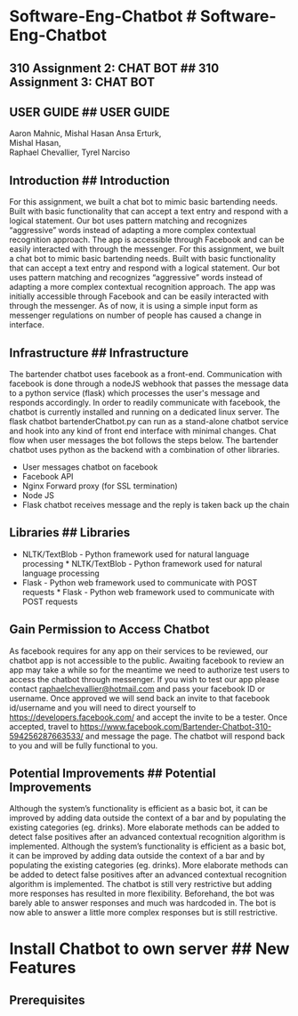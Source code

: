 # Software-Eng-Chatbot	# Software-Eng-Chatbot
## 310 Assignment 2: CHAT BOT	## 310 Assignment 3: CHAT BOT
## USER GUIDE	## USER GUIDE
Aaron Mahnic,	Mishal Hasan
Ansa Erturk,	
Mishal Hasan,	
Raphael Chevallier,	
Tyrel Narciso	


 ## Introduction	## Introduction
For this assignment, we built a chat bot to mimic basic bartending needs. Built with basic functionality that can accept a text entry and respond with a logical statement. Our bot uses pattern matching and recognizes “aggressive” words instead of adapting a more complex contextual recognition approach. The app is accessible through Facebook and can be easily interacted with through the messenger.	For this assignment, we built a chat bot to mimic basic bartending needs. Built with basic functionality that can accept a text entry and respond with a logical statement. Our bot uses pattern matching and recognizes “aggressive” words instead of adapting a more complex contextual recognition approach. The app was initially accessible through Facebook and can be easily interacted with through the messenger. As of now, it is using a simple input form as messenger regulations on number of people has caused a change in interface. 


 ## Infrastructure	## Infrastructure
The bartender chatbot uses facebook as a front-end.  Communication with facebook is done through a nodeJS webhook that passes the message data to a python service (flask) which processes the user's message and responds accordingly. In order to readily communicate with facebook, the chatbot is currently installed and running on a dedicated linux server. The flask chatbot bartenderChatbot.py can run as a stand-alone chatbot service and hook into any kind of front end interface with minimal changes. Chat flow when user messages the bot follows the steps below.	The bartender chatbot uses python as the backend with a combination of other libraries.       
* User messages chatbot on facebook	
* Facebook API	
* Nginx Forward proxy (for SSL termination) 	
* Node JS	
* Flask chatbot receives message and the reply is taken back up the chain	


 ## Libraries	## Libraries
* NLTK/TextBlob - Python framework used for natural language processing	* NLTK/TextBlob - Python framework used for natural language processing
* Flask - Python web framework used to communicate with POST requests	* Flask - Python web framework used to communicate with POST requests


 ## Gain Permission to Access Chatbot	
As facebook requires for any app on their services to be reviewed, our chatbot app is not accessible to the public. Awaiting facebook to review an app may take a while so for the meantime we need to authorize test users to access the chatbot through messenger. If you wish to test our app please contact raphaelchevallier@hotmail.com and pass your facebook ID or username. Once approved we will send back an invite to that facebook id/username and you will need to direct yourself to https://developers.facebook.com/ and accept the invite to be a tester. Once accepted, travel to https://www.facebook.com/Bartender-Chatbot-310-594256287663533/	
and message the page. The chatbot will respond back to you and will be fully functional to you.	

 ## Potential Improvements	## Potential Improvements
Although the system’s functionality is efficient as a basic bot, it can be improved by adding data outside the context of a bar and by populating the existing categories (eg. drinks). More elaborate methods can be added to detect false positives after an advanced contextual recognition algorithm is implemented. 	Although the system’s functionality is efficient as a basic bot, it can be improved by adding data outside the context of a bar and by populating the existing categories (eg. drinks). More elaborate methods can be added to detect false positives after an advanced contextual recognition algorithm is implemented. The chatbot is still very restrictive but adding more responses has resulted in more flexibility. Beforehand, the bot was barely able to answer responses and much was hardcoded in. The bot is now able to answer a little more complex responses but is still restrictive. 


 # Install Chatbot to own server	## New Features 
## Prerequisites
